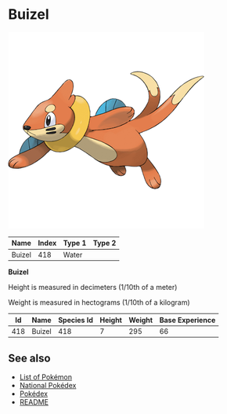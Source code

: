# Buizel


![Buizel](images/418.png)

| **Name** | **Index** | **Type 1** | **Type 2** |
|----|----|----|----|
| Buizel | 418 | Water  |  |

**Buizel** 


Height is measured in decimeters (1/10th of a meter)

Weight is measured in hectograms (1/10th of a kilogram)

| **Id** | **Name** | **Species Id** | **Height** | **Weight** | **Base Experience** |
|--------|----------|----------------|------------|------------|---------------------|
| 418 | Buizel | 418 | 7 | 295 | 66 |


## See also

- [List of Pokémon](../pokemon.md)
- [National Pokédex](../national_pokedex.md)
- [Pokédex](../pokedex.md)
- [README](../README.md)

